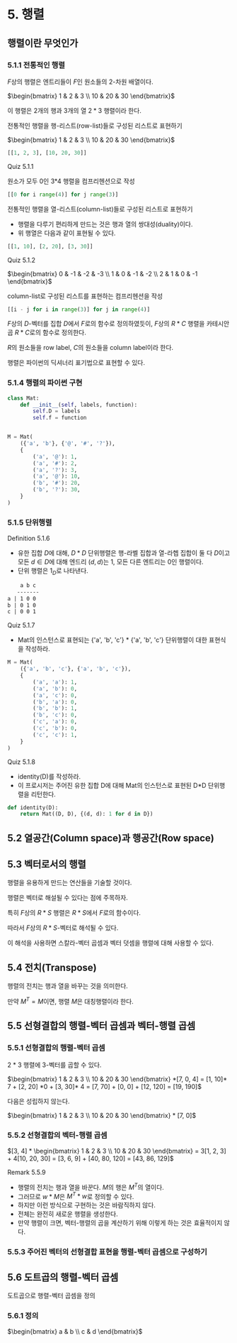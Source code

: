 # 5. 행렬

## 행렬이란 무엇인가

### 5.1.1 전통적인 행렬

$F$상의 행렬은 엔트리들이 $F$인 원소들의 2-차원 배열이다.

$\begin{bmatrix} 1 & 2 & 3 \\ 10 & 20 & 30 \end{bmatrix}$

이 행렬은 2개의 행과 3개의 열 $2 * 3$ 행렬이라 한다.

전통적인 행렬을 행-리스트(row-list)들로 구성된 리스트로 표현하기

$\begin{bmatrix} 1 & 2 & 3 \\ 10 & 20 & 30 \end{bmatrix}$

```py
[[1, 2, 3], [10, 20, 30]]
```

Quiz 5.1.1

원소가 모두 0인 3*4 행렬을 컴프리헨션으로 작성

```py
[[0 for i range(4)] for j range(3)]
```

전통적인 행렬을 열-리스트(column-list)들로 구성된 리스트로 표현하기

- 행렬을 다루기 편리하게 만드는 것은 행과 열의 쌍대성(duality)이다.
- 위 행열은 다음과 같이 표현될 수 있다.

```py
[[1, 10], [2, 20], [3, 30]]
```

Quiz 5.1.2

$\begin{bmatrix} 0 & -1 & -2 & -3 \\ 1 & 0 & -1 & -2 \\ 2 & 1 & 0 & -1 \end{bmatrix}$

column-list로 구성된 리스트를 표현하는 컴프리헨션을 작성

```py
[[i - j for i in range(3)] for j in range(4)]
```

$F$상의 $D$-벡터를 집합 $D$에서 $F$로의 함수로 정의하였듯이, $F$상의 $R*C$ 행렬을 카테시안 곱 $R*C$로의 함수로 정의한다.

$R$의 원소들을 row label, $C$의 원소들을 column label이라 한다.

행렬은 파이썬의 딕셔너리 표기법으로 표현할 수 있다.

### 5.1.4 행렬의 파이썬 구현

```py
class Mat:
    def __init__(self, labels, function):
        self.D = labels
        self.f = function


M = Mat(
    ({'a', 'b'}, {'@', '#', '?'}),
    {
        ('a', '@'): 1,
        ('a', '#'): 2,
        ('a', '?'): 3,
        ('a', '@'): 10,
        ('b', '#'): 20,
        ('b', '?'): 30,
    }
)
```

### 5.1.5 단위행렬

Definition 5.1.6

- 유한 집합 $D$에 대해, $D*D$ 단위행렬은 행-라벨 집합과 열-라헵 집합이 둘 다 $D$이고 모든 $d \in D$에 대해 엔드리 $(d, d)$는 1, 모든 다른 엔트리는 0인 행렬이다.
- 단위 행렬은 $1_D$로 나타낸다.

```txt
    a b c
   -------
a | 1 0 0
b | 0 1 0
c | 0 0 1
```

Quiz 5.1.7

- Mat의 인스턴스로 표현되는 {'a', 'b', 'c'} * {'a', 'b', 'c'} 단위행렬이 대한 표현식을 작성하라.

```py
M = Mat(
    ({'a', 'b', 'c'}, {'a', 'b', 'c'}),
    {
        ('a', 'a'): 1,
        ('a', 'b'): 0,
        ('a', 'c'): 0,
        ('b', 'a'): 0,
        ('b', 'b'): 1,
        ('b', 'c'): 0,
        ('c', 'a'): 0,
        ('c', 'b'): 0,
        ('c', 'c'): 1,
    }
)
```

Quiz 5.1.8

- identity(D)를 작성하라.
- 이 프로시저는 주어진 유한 집합 D에 대해 Mat의 인스턴스로 표현된 D*D 단위행렬을 리턴한다.

```py
def identity(D):
    return Mat((D, D), {(d, d): 1 for d in D})
```

## 5.2 열공간(Column space)과 행공간(Row space)

## 5.3 벡터로서의 행렬

행렬을 유용하게 만드는 연산들을 기술할 것이다.

행렬은 벡터로 해설될 수 있다는 점에 주목하자.

특히 $F$상의 $R* S$ 행렬은 $R*S$에서 $F$로의 함수이다.

따라서 $F$상의 $R * S$-벡터로 해석될 수 있다.

이 해석을 사용하면 스칼라-벡터 곱셈과 벡터 덧셈을 행렬에 대해 사용할 수 있다.

## 5.4 전치(Transpose)

행렬의 전치는 행과 열을 바꾸는 것을 의미한다.

만약 $M^T = M$이면, 행렬 $M$은 대칭행렬이라 한다.

## 5.5 선형결합의 행렬-벡터 곱셈과 벡터-행렬 곱셈

### 5.5.1 선형결합의 행렬-벡터 곱셈

2 * 3 행렬에 3-벡터를 곱할 수 있다.

$\begin{bmatrix} 1 & 2 & 3 \\ 10 & 20 & 30 \end{bmatrix} *[7, 0, 4] = [1, 10]* 7 + [2, 20] *0 + [3, 30]* 4 = [7, 70] + [0, 0] + [12, 120] = [19, 190]$

다음은 성립하지 않는다.

$\begin{bmatrix} 1 & 2 & 3 \\ 10 & 20 & 30 \end{bmatrix} * [7, 0]$

### 5.5.2 선형결합의 벡터-행렬 곱셈

$[3, 4] * \begin{bmatrix} 1 & 2 & 3 \\ 10 & 20 & 30 \end{bmatrix} = 3[1, 2, 3] + 4[10, 20, 30] = [3, 6, 9] + [40, 80, 120] = [43, 86, 129]$

Remark 5.5.9
- 행렬의 전치는 행과 열을 바꾼다. $M$의 행은 $M^T$의 열이다.
- 그러므로 $w * M$은 $M^T * w$로 정의할 수 있다.
- 하지만 이런 방식으로 구현하는 것은 바람직하지 않다.
- 전체는 완전히 새로운 행렬을 생성한다.
- 만약 행렬이 크면, 벡터-행렬의 곱을 계산하기 위해 이렇게 하는 것은 효율적이지 않다.

### 5.5.3 주어진 벡터의 선형결합 표현을 행렬-벡터 곱셈으로 구성하기

## 5.6 도트곱의 행렬-벡터 곱셈

도트곱으로 행렬-벡터 곱셈을 정의

### 5.6.1 정의


$\begin{bmatrix} a & b \\ c & d \end{bmatrix}$